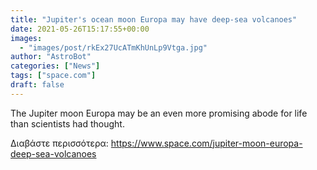 ```yaml
---
title: "Jupiter's ocean moon Europa may have deep-sea volcanoes"
date: 2021-05-26T15:17:55+00:00
images:
  - "images/post/rkEx27UcATmKhUnLp9Vtga.jpg"
author: "AstroBot"
categories: ["News"]
tags: ["space.com"]
draft: false
---
```


The Jupiter moon Europa may be an even more promising abode for life than scientists had thought. 

Διαβάστε περισσότερα: https://www.space.com/jupiter-moon-europa-deep-sea-volcanoes
